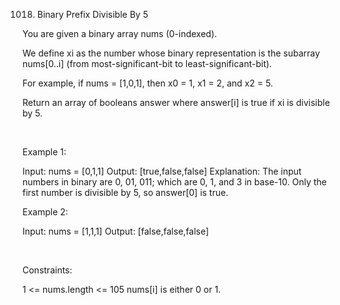 1018. Binary Prefix Divisible By 5

You are given a binary array nums (0-indexed).

We define xi as the number whose binary representation is the subarray nums[0..i] (from most-significant-bit to least-significant-bit).

For example, if nums = [1,0,1], then x0 = 1, x1 = 2, and x2 = 5.

Return an array of booleans answer where answer[i] is true if xi is divisible by 5.

 

Example 1:

Input: nums = [0,1,1]
Output: [true,false,false]
Explanation: The input numbers in binary are 0, 01, 011; which are 0, 1, and 3 in base-10.
Only the first number is divisible by 5, so answer[0] is true.


Example 2:

Input: nums = [1,1,1]
Output: [false,false,false]


 

Constraints:

1 <= nums.length <= 105
nums[i] is either 0 or 1.